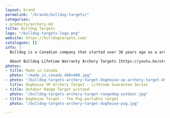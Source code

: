 ```yaml
---
layout: brand
permalink: "/brands/bulldog-targets/"
categories:
- products/archery.md
title: Bulldog Targets
logo: "/bulldog-targets-logo.png"
website: https://bulldogtargets.com/
catalogues: []
info: |-
  Bulldog is a Canadian company that started over 30 years ago as a archery pro-shop. They designed their own target which is the first one in the world to feature a guaranteed lifetime warranty.

  About Bulldog Lifetime Warranty Archery Targets [https://youtu.be/ot4HL9TbuIU](https://youtu.be/ot4HL9TbuIU "https://youtu.be/ot4HL9TbuIU")
photos:
- title: Made in Canada
  photo: "/made_in_canada_400x400.jpg"
- photo: "/bulldog-targets-archery-target-doghouse-xp-archery-target-4530685378595_1400x.jpg"
  title: Doghouse XP Archery Target - Lifetime Guarantee Series
- title: Outdoor Range Target w/stand
  photo: "/bulldog-targets-archery-target-rangedog-outdoor.jpg"
- title: Doghouse Target - The Pug portable target
  photo: "/bulldog-targets-archery-target-doghouse-pug.jpg"

---
```

